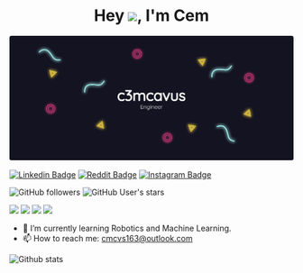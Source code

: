<h1 align='center'> Hey <img src="https://raw.githubusercontent.com/MartinHeinz/MartinHeinz/master/wave.gif" width="40px">, I'm Cem </h1>

![](github_bg.png)

[![Linkedin Badge](https://img.shields.io/badge/-c3mcavus-blue?style=flat-square&logo=Linkedin&logoColor=white&link=https://www.linkedin.com/in/c3mcavus/)](https://www.linkedin.com/in/c3mcavus/) [![Reddit Badge](https://img.shields.io/badge/-c3mcavus-orange?style=flat-square&logo=reddit&logoColor=white&link=https://www.reddit.com/user/c3mcavus)](https://www.reddit.com/user/c3mcavus) [![Instagram Badge](https://img.shields.io/badge/-c3mcavus-purple?style=flat-square&logo=instagram&logoColor=white&link=https://www.instagram.com/c3mcavus/s)](https://www.instagram.com/c3mcavus/) 

![GitHub followers](https://img.shields.io/github/followers/c3mcavus) ![GitHub User's stars](https://img.shields.io/github/stars/c3mcavus)



![](https://img.shields.io/badge/OS-windows-informational?style=flat&logo=windows&logoColor=white&color=2bbc8a) ![](https://img.shields.io/badge/Code-python-informational?style=flat&logo=python&logoColor=white&color=2bbc8a) ![](https://img.shields.io/badge/Code-C-informational?style=flat&logo=C&logoColor=white&color=2bbc8a) ![](https://img.shields.io/badge/Code-C++-informational?style=flat&logo=cpp&logoColor=white&color=2bbc8a)



- 🌱 I’m currently learning Robotics and Machine Learning. 
- 📫 How to reach me: cmcvs163@outlook.com 



![Github stats](https://github-readme-stats.vercel.app/api?username=c3mcavus&show_icons=true&theme=radical)









